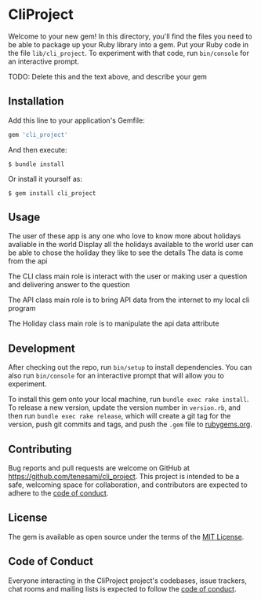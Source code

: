 # CliProject

Welcome to your new gem! In this directory, you'll find the files you need to be able to package up your Ruby library into a gem. Put your Ruby code in the file `lib/cli_project`. To experiment with that code, run `bin/console` for an interactive prompt.

TODO: Delete this and the text above, and describe your gem

## Installation

Add this line to your application's Gemfile:

```ruby
gem 'cli_project'
```

And then execute:

    $ bundle install

Or install it yourself as:

    $ gem install cli_project

## Usage

The user of these app is any one who love to know more about holidays avaliable in the world
Display all the holidays available to the world user can be able to chose the holiday they like to see the details 
The data is come from the api 

The CLI class main role is interact with the user or making user a question and delivering answer to the question 

The API class main role is to bring API data from the internet to my local cli program  

The Holiday class main role is to manipulate the api data attribute 


## Development

After checking out the repo, run `bin/setup` to install dependencies. You can also run `bin/console` for an interactive prompt that will allow you to experiment.

To install this gem onto your local machine, run `bundle exec rake install`. To release a new version, update the version number in `version.rb`, and then run `bundle exec rake release`, which will create a git tag for the version, push git commits and tags, and push the `.gem` file to [rubygems.org](https://rubygems.org).

## Contributing

Bug reports and pull requests are welcome on GitHub at https://github.com/tenesami/cli_project. This project is intended to be a safe, welcoming space for collaboration, and contributors are expected to adhere to the [code of conduct](https://github.com/tenesami/cli_project/blob/master/CODE_OF_CONDUCT.md).


## License

The gem is available as open source under the terms of the [MIT License](https://opensource.org/licenses/MIT).

## Code of Conduct

Everyone interacting in the CliProject project's codebases, issue trackers, chat rooms and mailing lists is expected to follow the [code of conduct](https://github.com/tenesami/cli_project/blob/master/CODE_OF_CONDUCT.md).
